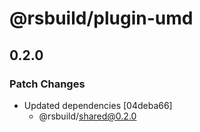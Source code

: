# @rsbuild/plugin-umd

## 0.2.0

### Patch Changes

- Updated dependencies [04deba66]
  - @rsbuild/shared@0.2.0
